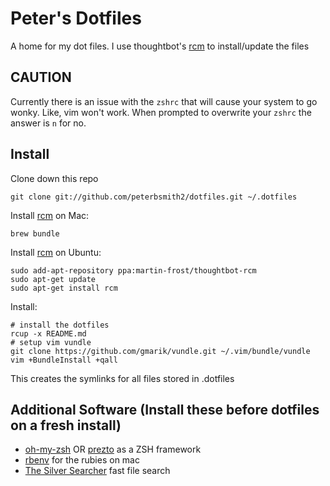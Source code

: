 Peter's Dotfiles
===============

A home for my dot files. I use thoughtbot's [rcm](https://github.com/thoughtbot/rcm) to install/update the files

CAUTION
-------
Currently there is an issue with the `zshrc` that will cause your system to go wonky. Like, vim won't work. When prompted to overwrite your `zshrc` the answer is `n` for no. 

Install    
-------

Clone down this repo

    git clone git://github.com/peterbsmith2/dotfiles.git ~/.dotfiles

Install [rcm](https://github.com/thoughtbot/rcm) on Mac:

    brew bundle
    
Install [rcm](https://github.com/thoughtbot/rcm) on Ubuntu: 

    sudo add-apt-repository ppa:martin-frost/thoughtbot-rcm
    sudo apt-get update
    sudo apt-get install rcm

Install:

    # install the dotfiles
    rcup -x README.md
    # setup vim vundle
    git clone https://github.com/gmarik/vundle.git ~/.vim/bundle/vundle
    vim +BundleInstall +qall

This creates the symlinks for all files stored in .dotfiles

Additional Software (Install these before dotfiles on a fresh install)
------------------

- [oh-my-zsh](https://github.com/robbyrussell/oh-my-zsh) OR [prezto](https://github.com/sorin-ionescu/prezto) as a ZSH framework
- [rbenv](https://github.com/sstephenson/rbenv) for the rubies on mac
- [The Silver Searcher](https://github.com/ggreer/the_silver_searcher) fast file search
